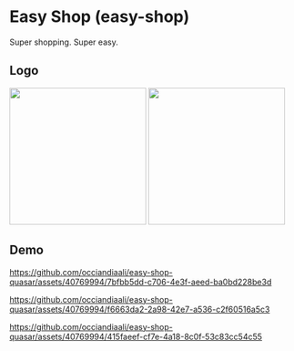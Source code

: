 # Easy Shop (easy-shop)

Super shopping. Super easy.  

## Logo  

<img src="https://github.com/occiandiaali/easy-shop-quasar/assets/40769994/b12eadef-572b-4d55-890e-3b1ea17564bb.jpg" width="240"> <img src="https://github.com/occiandiaali/easy-shop-quasar/assets/40769994/102ef262-32d2-47f8-9b65-646364187e78.jpg" width="240">


## Demo  
https://github.com/occiandiaali/easy-shop-quasar/assets/40769994/7bfbb5dd-c706-4e3f-aeed-ba0bd228be3d



https://github.com/occiandiaali/easy-shop-quasar/assets/40769994/f6663da2-2a98-42e7-a536-c2f60516a5c3



https://github.com/occiandiaali/easy-shop-quasar/assets/40769994/415faeef-cf7e-4a18-8c0f-53c83cc54c55



